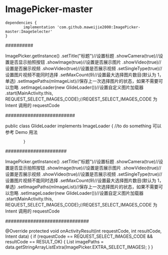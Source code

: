 # ImagePicker-master

	dependencies {
	        implementation 'com.github.maweijie2000:ImagePicker-master:ImageSelecter'
	}


##########


  ImagePicker.getInstance()
                        .setTitle("标题")//设置标题
                        .showCamera(true)//设置是否显示拍照按钮
                        .showImage(true)//设置是否展示图片
                        .showVideo(true)//设置是否展示视频
                        .showVideo(true)//设置是否展示视频
                        .setSingleType(true)//设置图片视频不能同时选择
                        .setMaxCount(9)//设置最大选择图片数目(默认为 1，单选)
                        .setImagePaths(mImageList)//保存上一次选择图片的状态，如果不需要可以忽略
                        .setImageLoader(new GlideLoader())//设置自定义图片加载器
                        .start(MainActivity.this, REQUEST_SELECT_IMAGES_CODE);//REQEST_SELECT_IMAGES_CODE 为 Intent 调用的 requestCode


#########################



 public class GlideLoader implements ImageLoader {
                //to do something 可以参考 Demo 用法

            }
                        
######################



   ImagePicker.getInstance()
                        .setTitle("标题")//设置标题
                        .showCamera(true)//设置是否显示拍照按钮
                        .showImage(true)//设置是否展示图片
                        .showVideo(true)//设置是否展示视频
                        .showVideo(true)//设置是否展示视频
                        .setSingleType(true)//设置图片视频不能同时选择
                        .setMaxCount(9)//设置最大选择图片数目(默认为 1，单选)
                        .setImagePaths(mImageList)//保存上一次选择图片的状态，如果不需要可以忽略
                        .setImageLoader(new GlideLoader())//设置自定义图片加载器
                        .start(MainActivity.this, REQUEST_SELECT_IMAGES_CODE);//REQEST_SELECT_IMAGES_CODE 为 Intent 调用的 requestCode
                        
                        
##############################



  @Override
                protected void onActivityResult(int requestCode, int resultCode, Intent data) {
                    if (requestCode == REQUEST_SELECT_IMAGES_CODE && resultCode == RESULT_OK) {
                        List<String> imagePaths = data.getStringArrayListExtra(ImagePicker.EXTRA_SELECT_IMAGES);
                    }
                }
                        
                        
                       
